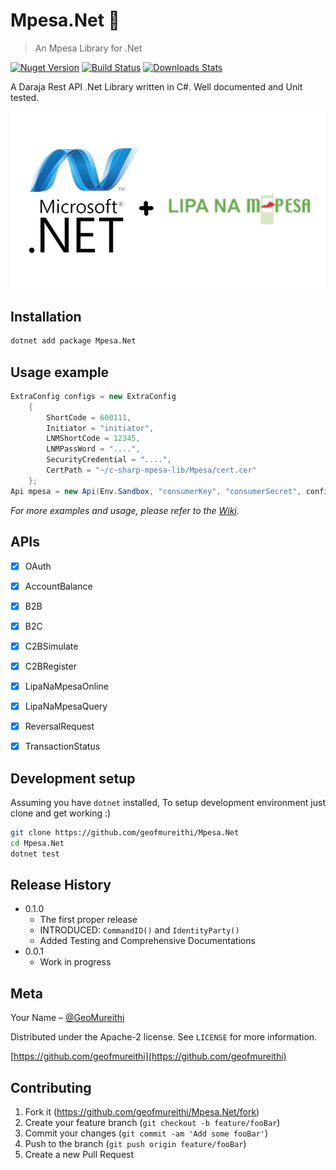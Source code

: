 # Mpesa.Net 💸
> An Mpesa Library for .Net

[![Nuget Version][nuget-image]][nuget-url]
[![Build Status][travis-image]][travis-url]
[![Downloads Stats][nuget-downloads]][nuget-url]

A Daraja Rest API .Net Library written in C#. Well documented and Unit tested.

![](mpesa.netlogo.png)

## Installation

```sh
dotnet add package Mpesa.Net
```

## Usage example

```c#
ExtraConfig configs = new ExtraConfig
    {
        ShortCode = 600111,
        Initiator = "initiator",
        LNMShortCode = 12345,
        LNMPassWord = "....",
        SecurityCredential = "....",
        CertPath = "~/c-sharp-mpesa-lib/Mpesa/cert.cer"
    };
Api mpesa = new Api(Env.Sandbox, "consumerKey", "consumerSecret", configs);
```

_For more examples and usage, please refer to the [Wiki][wiki]._

## APIs
- [x] OAuth
- [x] AccountBalance
- [x] B2B
- [x] B2C
- [x] C2BSimulate
- [x] C2BRegister
- [x] LipaNaMpesaOnline
- [x] LipaNaMpesaQuery
- [x] ReversalRequest
- [x] TransactionStatus


## Development setup

Assuming you have `dotnet` installed, To setup development environment just clone and get working :)
```sh
git clone https://github.com/geofmureithi/Mpesa.Net
cd Mpesa.Net
dotnet test
```

## Release History

* 0.1.0
    * The first proper release
    * INTRODUCED: `CommandID()` and `IdentityParty()`
    * Added Testing and Comprehensive Documentations
* 0.0.1
    * Work in progress

## Meta

Your Name – [@GeoMureithi](https://twitter.com/geomureithi)

Distributed under the Apache-2 license. See ``LICENSE`` for more information.

[https://github.com/geofmureithi](https://github.com/geofmureithi)

## Contributing

1. Fork it (<https://github.com/geofmureithi/Mpesa.Net/fork>)
2. Create your feature branch (`git checkout -b feature/fooBar`)
3. Commit your changes (`git commit -am 'Add some fooBar'`)
4. Push to the branch (`git push origin feature/fooBar`)
5. Create a new Pull Request

<!-- Markdown link & img dfn's -->
[nuget-image]:https://img.shields.io/nuget/v/Mpesa.Net?style=flat-square
[nuget-url]: https://www.nuget.org/packages/Mpesa.Net/
[nuget-downloads]:https://img.shields.io/nuget/dt/Mpesa.Net.svg?style=flat-square
[travis-image]: https://img.shields.io/travis/geofmureithi/Mpesa.Net/master.svg?style=flat-square
[travis-url]: https://travis-ci.org/geofmureithi/Mpesa.Net
[wiki]: https://github.com/geofmureithi/Mpesa.Net/wiki
